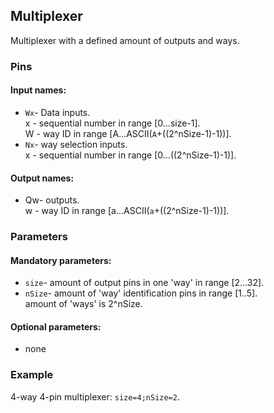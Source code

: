 ## Multiplexer

Multiplexer with a defined amount of outputs and ways.

### Pins

#### Input names:

- `Wx`- Data inputs.  
  x - sequential number in range [0…size-1].  
  W - way ID in range [A…ASCII(`A`+((2^nSize-1)-1))].
- `Nx`- way selection inputs.  
  x - sequential number in range [0…((2^nSize-1)-1)].

#### Output names:

- Qw- outputs.  
  w - way ID in range [a…ASCII(`a`+((2^nSize-1)-1))].

### Parameters

#### Mandatory parameters:

- `size`- amount of output pins in one 'way' in range [2…32].
- `nSize`- amount of 'way' identification pins in range [1..5].   
  amount of 'ways' is 2^nSize.

#### Optional parameters:

- none

### Example

4-way 4-pin multiplexer: `size=4;nSize=2`.
